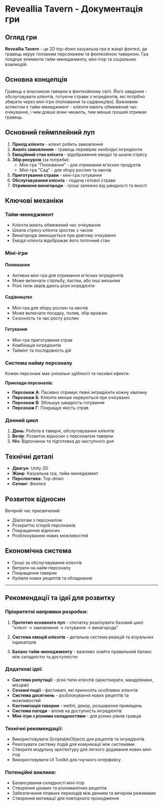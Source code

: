 # Reveallia Tavern - Документація гри

## Огляд гри

**Reveallia Tavern** - це 2D top-down казуальна гра в жанрі фентезі, де гравець керує головним персонажем та фентезійною таверною. Гра поєднує елементи тайм-менеджменту, міні-ігор та соціальних взаємодій.

## Основна концепція

Гравець є власником таверни в фентезійному світі. Його завдання - обслуговувати клієнтів, готуючи страви з інгредієнтів, які потрібно збирати через міні-ігри (полювання та садівництво). Важливим аспектом є тайм-менеджмент - клієнти мають обмежений час очікування, і чим довше вони чекають, тим менше грошей отримає гравець.

## Основний геймплейний луп

1. **Прихід клієнта** - клієнт робить замовлення
2. **Аналіз замовлення** - гравець перевіряє необхідні інгредієнти
3. **Емоційний стан клієнта** - відображення емодзі та шкали стресу
4. **Збір ресурсів** (за потреби):
   - Міні-гра "Полювання" - для отримання м'ясних продуктів
   - Міні-гра "Сад" - для збору рослин та овочів
5. **Приготування страви** - міні-гра готування
6. **Обслуговування клієнта** - подача готової страви
7. **Отримання винагороди** - гроші залежно від швидкості та якості

## Ключові механіки

### Тайм-менеджмент
- Клієнти мають обмежений час очікування
- Шкала стресу клієнта зростає з часом
- Винагорода зменшується при довгому очікуванні
- Емодзі клієнта відображає його поточний стан

### Міні-ігри

#### Полювання
- Активна міні-гра для отримання м'ясних інгредієнтів
- Може включати стрільбу, пастки, або інші механіки
- Різні типи звірів дають різні інгредієнти

#### Садівництво
- Міні-гра для збору рослин та овочів
- Може включати посадку, полив, збір врожаю
- Сезонність та час росту рослин

#### Готування
- Міні-гра приготування страв
- Комбінація інгредієнтів
- Таймінг та послідовність дій

### Система найму персоналу

Кожен персонаж має унікальні здібності та пасивні ефекти:

**Приклади персоналів:**
- **Персонаж А**: Пасивно отримує певні інгредієнти кожну хвилину
- **Персонаж Б**: Клієнти менше нервуються при очікуванні
- **Персонаж В**: Збільшує швидкість готування
- **Персонаж Г**: Покращує якість страв

### Денний цикл

1. **День**: Робота в таверні, обслуговування клієнтів
2. **Вечір**: Розвиток відносин з персоналом таверни
3. **Ніч**: Відпочинок та підготовка до наступного дня

## Технічні деталі

- **Двигун**: Unity 2D
- **Жанр**: Казуальна гра, тайм-менеджмент
- **Перспектива**: Top-down
- **Сетинг**: Фентезі

## Розвиток відносин

Вечірній час присвячений:
- Діалогам з персоналом
- Розкриттю історій персонажів
- Покращенню відносин
- Розблокуванню нових можливостей

## Економічна система

- Гроші за обслуговування клієнтів
- Витрати на найм персоналу
- Покращення таверни
- Купівля нових рецептів та обладнання

---

## Рекомендації та ідеї для розвитку

### Пріоритетні напрямки розробки:

1. **Прототип основного луп** - спочатку реалізувати базовий цикл "клієнт → замовлення → готування → винагорода"

2. **Система емоцій клієнтів** - детальна система реакцій та візуальних індикаторів

3. **Баланс тайм-менеджменту** - важливо знайти правильний баланс між складністю та доступністю

### Додаткові ідеї:

- **Система репутації** - різні типи клієнтів (аристократи, мандрівники, місцеві)
- **Сезонні події** - фестивалі, які приносять особливих клієнтів
- **Система досягнень** - розблокування нових рецептів та можливостей
- **Кастомізація таверни** - меблі, декор, розширення приміщень
- **Система погоди** - вплив на доступність інгредієнтів
- **Міні-ігри з різними складностями** - для різних рівнів гравців

### Технічні рекомендації:

- Використовувати ScriptableObjects для рецептів та інгредієнтів
- Реалізувати систему подій для комунікації між системами
- Створити модульну архітектуру для легкого додавання нових міні-ігор
- Використовувати UI Toolkit для гнучкого інтерфейсу

### Потенційні виклики:

- Балансування складності міні-ігор
- Створення цікавих та різноманітних рецептів
- Забезпечення плавних переходів між денним та вечірнім режимами
- Створення мотивації для повторного проходження 